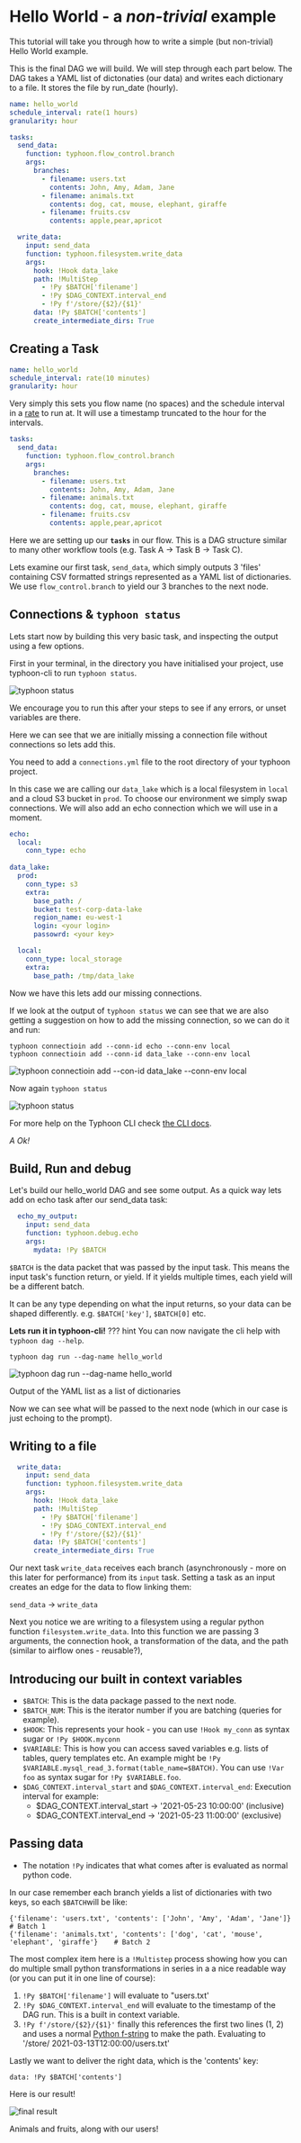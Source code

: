 # Hello World - a ***non-trivial*** example

This tutorial will take you through how to write a simple (but non-trivial) Hello World example. 

This is the final DAG we will build. We will step through each part below. The DAG takes a YAML list of dictonaties (our data) and writes each dictionary to a file. It stores the file by run_date (hourly).

```yaml
name: hello_world
schedule_interval: rate(1 hours)
granularity: hour

tasks:
  send_data:
    function: typhoon.flow_control.branch
    args:
      branches:
        - filename: users.txt
          contents: John, Amy, Adam, Jane
        - filename: animals.txt
          contents: dog, cat, mouse, elephant, giraffe
        - filename: fruits.csv
          contents: apple,pear,apricot

  write_data:
    input: send_data
    function: typhoon.filesystem.write_data
    args:
      hook: !Hook data_lake
      path: !MultiStep
        - !Py $BATCH['filename']
        - !Py $DAG_CONTEXT.interval_end
        - !Py f'/store/{$2}/{$1}'
      data: !Py $BATCH['contents']
      create_intermediate_dirs: True
```

## Creating a Task

```yaml
name: hello_world
schedule_interval: rate(10 minutes)
granularity: hour
```

Very simply this sets you flow name (no spaces) and the schedule interval in a [rate](https://docs.aws.amazon.com/lambda/latest/dg/services-cloudwatchevents-expressions.html) to run at. It will use a timestamp truncated to the hour for the intervals.

```yaml
tasks:
  send_data:
    function: typhoon.flow_control.branch
    args:
      branches:
        - filename: users.txt
          contents: John, Amy, Adam, Jane
        - filename: animals.txt
          contents: dog, cat, mouse, elephant, giraffe
        - filename: fruits.csv
          contents: apple,pear,apricot
```

Here we are setting up our **`tasks`** in our flow. This is a DAG structure similar to many other workflow tools (e.g. Task A → Task B → Task C). 

Lets examine our first task, `send_data`, which simply outputs 3 'files' containing CSV formatted strings represented as a YAML list of dictionaries. We use `flow_control.branch` to yield our 3 branches to the next node.

## Connections & `typhoon status`

Lets start now by building this very basic task, and inspecting the output using a few options. 

First in your terminal, in the directory you have initialised your project, use typhoon-cli to run `typhoon status`.

![typhoon status](img/helloworld_1.png)


We encourage you to run this after your steps to see if any errors, or unset variables are there. 

Here we can see that we are initially missing a connection file without connections so lets add this. 

You need to add a `connections.yml` file to the root directory of your typhoon project.

In this case we are calling our `data_lake` which is a local filesystem in `local` and a cloud S3 bucket in `prod`. To choose our environment we simply swap connections. We will also add an echo connection which we will use in a moment. 

```yaml
echo:
  local:
    conn_type: echo
    
data_lake:
  prod:
    conn_type: s3
    extra:
      base_path: /
      bucket: test-corp-data-lake
      region_name: eu-west-1
      login: <your login>
      passowrd: <your key>

  local:
    conn_type: local_storage
    extra:
      base_path: /tmp/data_lake
```

Now we have this lets add our missing connections.

If we look at the output of `typhoon status` we can see that we are also getting a suggestion on how to add the missing connection, so we can do it and run:

```
typhoon connectioin add --conn-id echo --conn-env local
typhoon connectioin add --conn-id data_lake --conn-env local
```

![typhoon connectioin add --con-id data_lake --conn-env local](img/helloworld_5.png)

Now again `typhoon status`

![typhoon status](img/helloworld_6.png)

For more help on the Typhoon CLI check [the CLI docs](../getting-started/typhoon-cli).

*A Ok!*

## Build, Run and debug

Let's build our hello_world DAG and see some output. As a quick way lets add on echo task after our send_data task:

```yaml
  echo_my_output:
    input: send_data
    function: typhoon.debug.echo
    args:
      mydata: !Py $BATCH
```

`$BATCH` is the data packet that was passed by the input task. This means the input task's function return, or yield. If it yields multiple times, each yield will be a different batch.

It can be any type depending on what the input returns, so your data can be shaped differently. e.g. `$BATCH['key']`, `$BATCH[0]`  etc.

**Lets run it in typhoon-cli!**
??? hint
    You can now navigate the cli help with `typhoon dag --help`.

`typhoon dag run --dag-name hello_world`

![typhoon dag run --dag-name hello_world](img/helloworld_7.png)

Output of the YAML list as a list of dictionaries 

Now we can see what will be passed to the next node (which in our case is just echoing to the prompt). 

## Writing to a file

```yaml
  write_data:
    input: send_data
    function: typhoon.filesystem.write_data
    args:
      hook: !Hook data_lake
      path: !MultiStep
        - !Py $BATCH['filename']
        - !Py $DAG_CONTEXT.interval_end
        - !Py f'/store/{$2}/{$1}'
      data: !Py $BATCH['contents']
      create_intermediate_dirs: True
```

Our next task `write_data` receives each branch (asynchronously - more on this later for performance) from its `input` task. Setting a task as an input creates an edge for the data to flow linking them:

`send_data` → `write_data`

Next you notice we are writing to a filesystem using a regular python function `filesystem.write_data`.  Into this function we are passing 3 arguments, the connection hook, a transformation of the data, and the path (similar to airflow ones - reusable?),  

## Introducing our built in context variables

- `$BATCH`:    This is the data package passed to the next node.
- `$BATCH_NUM`:    This is the iterator number if you are batching (queries for example).
- `$HOOK`:    This represents your hook - you can use `!Hook my_conn` as syntax sugar or `!Py $HOOK.myconn`
- `$VARIABLE`:    This is how you can access saved variables e.g. lists of tables, query templates etc. An example might be `!Py $VARIABLE.mysql_read_3.format(table_name=$BATCH)`. You can use `!Var foo` as syntax sugar for `!Py $VARIABLE.foo`.
- `$DAG_CONTEXT.interval_start` and `$DAG_CONTEXT.interval_end`:     Execution interval for example:
    - $DAG_CONTEXT.interval_start → '2021-05-23 10:00:00'     (inclusive)
    - $DAG_CONTEXT.interval_end → '2021-05-23 11:00:00'     (exclusive)

## Passing data

- The notation `!Py` indicates that what comes after is evaluated as normal python code.

In our case remember each branch yields a list of dictionaries with two keys, so each `$BATCH`will be like:

```
{'filename': 'users.txt', 'contents': ['John', 'Amy', 'Adam', 'Jane']}                    # Batch 1
{'filename': 'animals.txt', 'contents': ['dog', 'cat', 'mouse', 'elephant', 'giraffe'}    # Batch 2

```

The most complex item here is a `!Multistep` process showing how you can do multiple small python transformations in series in a a nice readable way (or you can put it in one line of course):

1. `!Py $BATCH['filename']`  will evaluate to "users.txt'
2. `!Py $DAG_CONTEXT.interval_end` will evaluate to the timestamp of the DAG run. This is a built in context variable. 
3. `!Py f'/store/{$2}/{$1}'` finally this references the first two lines (1, 2) and uses a normal [Python f-string](https://realpython.com/python-f-strings/) to make the path. Evaluating to '/store/ 2021-03-13T12:00:00/users.txt'

Lastly we want to deliver the right data, which is the 'contents' key:

`data: !Py $BATCH['contents']`

Here is our result!

![final result](img/helloworld_8.png)

Animals and fruits, along with our users!